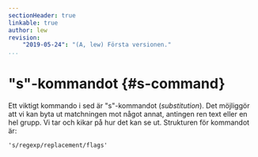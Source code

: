 ```yaml
---
sectionHeader: true
linkable: true
author: lew
revision:
    "2019-05-24": "(A, lew) Första versionen."
...
```

"s"-kommandot  {#s-command}
=======================

Ett viktigt kommando i sed är "s"-kommandot (*substitution*). Det möjliggör att vi kan byta ut matchningen mot något annat, antingen ren text eller en hel grupp. Vi tar och kikar på hur det kan se ut. Strukturen för kommandot är:

```
's/regexp/replacement/flags'
```
